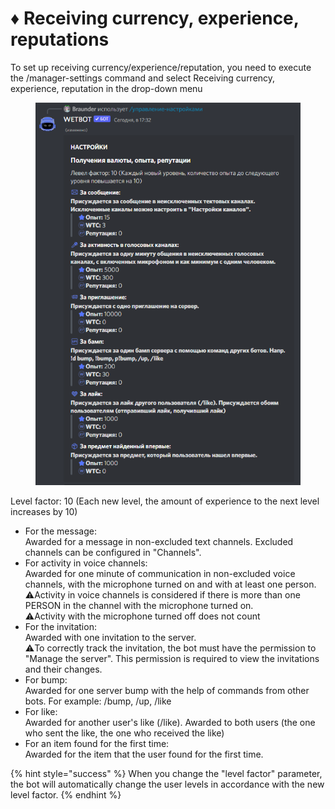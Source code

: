 # ♦️ Receiving currency, experience, reputations

To set up receiving currency/experience/reputation, you need to execute the /manager-settings command and select Receiving currency, experience, reputation in the drop-down menu

<figure><img src="../.gitbook/assets/изображение_2022-10-20_182438085.png" alt=""><figcaption></figcaption></figure>

Level factor: 10 (Each new level, the amount of experience to the next level increases by 10)

* ️For the message: \
  Awarded for a message in non-excluded text channels. Excluded channels can be configured in "Channels".
* For activity in voice channels: \
  Awarded for one minute of communication in non-excluded voice channels, with the microphone turned on and with at least one person.\
  :warning:Activity in voice channels is considered if there is more than one PERSON in the channel with the microphone turned on.\
  :warning:Activity with the microphone turned off does not count
* &#x20;For the invitation: \
  Awarded with one invitation to the server.\
  :warning:To correctly track the invitation, the bot must have the permission to "Manage the server". This permission is required to view the invitations and their changes.
* For bump: \
  Awarded for one server bump with the help of commands from other bots. For example: /bump, /up, /like
* For like: \
  Awarded for another user's like (/like). Awarded to both users (the one who sent the like, the one who received the like)
* For an item found for the first time: \
  Awarded for the item that the user found for the first time.

{% hint style="success" %}
When you change the "level factor" parameter, the bot will automatically change the user levels in accordance with the new level factor.
{% endhint %}
